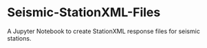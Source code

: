 # Seismic-StationXML-Files
A Jupyter Notebook to create StationXML response files for seismic stations.
